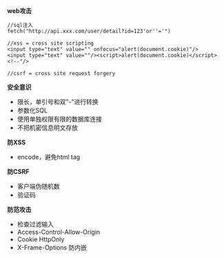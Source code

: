 **web攻击**
```
//sql注入
fetch("http://api.xxx.com/user/detail?id=123'or''='")

//xss = cross site scripting
<input type="text" value="" onfocus="alert(document.cookie)"/>
<input type="text" value=""/><script>alert(document.cookie)</script><!--"/>

//csrf = cross site request forgery
```


**安全意识**
  - 限长，单引号和双"-"进行转换
  - 参数化SQL
  - 使用单独权限有限的数据库连接
  - 不把机密信息明文存放
  


**防XSS**
- encode，避免html tag



**防CSRF**
- 客户端伪随机数
- 验证码


  
**防范攻击**
- 检查过滤输入
- Access-Control-Allow-Origin
- Cookie HttpOnly
- X-Frame-Options 防内嵌